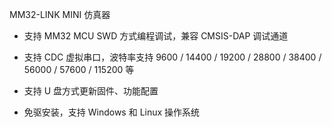MM32-LINK MINI 仿真器

- 支持 MM32 MCU SWD 方式编程调试，兼容 CMSIS-DAP 调试通道
- 支持 CDC 虚拟串口，波特率支持 9600 /  14400 / 19200 / 28800 / 38400 / 56000 / 57600 / 115200 等

- 支持 U 盘方式更新固件、功能配置
- 免驱安装，支持 Windows 和 Linux 操作系统